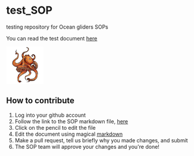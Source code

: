 # test_SOP

testing repository for Ocean gliders SOPs

You can read the test document [here](example.md)

![octopus](images/octopus.png)

## How to contribute

1. Log into your github account
2. Follow the link to the SOP markdown file, [here](example.md)
3. Click on the pencil to edit the file
4. Edit the document using magical [markdown](https://guides.github.com/features/mastering-markdown/)
5. Make a pull request, tell us briefly why you made changes, and submit
6. The SOP team will approve your changes and you're done!

